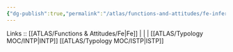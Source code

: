 ```yaml
---
{"dg-publish":true,"permalink":"/atlas/functions-and-attitudes/fe-inferior/"}
---
```


Links :: [[ATLAS/Functions & Attitudes/Fe\|Fe]] |  |  | 
[[ATLAS/Typology MOC/INTP\|INTP]]
[[ATLAS/Typology MOC/ISTP\|ISTP]]
